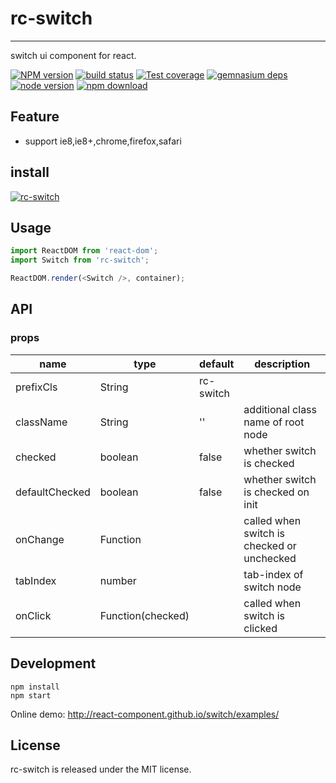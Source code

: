 # rc-switch
---

switch ui component for react.

[![NPM version][npm-image]][npm-url]
[![build status][travis-image]][travis-url]
[![Test coverage][coveralls-image]][coveralls-url]
[![gemnasium deps][gemnasium-image]][gemnasium-url]
[![node version][node-image]][node-url]
[![npm download][download-image]][download-url]

[npm-image]: http://img.shields.io/npm/v/rc-switch.svg?style=flat-square
[npm-url]: http://npmjs.org/package/rc-switch
[travis-image]: https://img.shields.io/travis/react-component/switch.svg?style=flat-square
[travis-url]: https://travis-ci.org/react-component/switch
[coveralls-image]: https://img.shields.io/coveralls/react-component/switch.svg?style=flat-square
[coveralls-url]: https://coveralls.io/r/react-component/switch?branch=master
[gemnasium-image]: http://img.shields.io/gemnasium/react-component/switch.svg?style=flat-square
[gemnasium-url]: https://gemnasium.com/react-component/switch
[node-image]: https://img.shields.io/badge/node.js-%3E=_0.10-green.svg?style=flat-square
[node-url]: http://nodejs.org/download/
[download-image]: https://img.shields.io/npm/dm/rc-switch.svg?style=flat-square
[download-url]: https://npmjs.org/package/rc-switch

## Feature

* support ie8,ie8+,chrome,firefox,safari

## install

[![rc-switch](https://nodei.co/npm/rc-switch.png)](https://npmjs.org/package/rc-switch)

## Usage

```js
import ReactDOM from 'react-dom';
import Switch from 'rc-switch';

ReactDOM.render(<Switch />, container);
```

## API

### props

<table class="table table-bordered table-striped">
    <thead>
    <tr>
        <th style="width: 100px;">name</th>
        <th style="width: 50px;">type</th>
        <th style="width: 50px;">default</th>
        <th>description</th>
    </tr>
    </thead>
    <tbody>
        <tr>
          <td>prefixCls</td>
          <td>String</td>
          <td>rc-switch</td>
          <td></td>
        </tr>
        <tr>
          <td>className</td>
          <td>String</td>
          <td>''</td>
          <td>additional class name of root node</td>
        </tr>
        <tr>
          <td>checked</td>
          <td>boolean</td>
          <td>false</td>
          <td>whether switch is checked</td>
        </tr>
        <tr>
          <td>defaultChecked</td>
          <td>boolean</td>
          <td>false</td>
          <td>whether switch is checked on init</td>
        <tr>
          <td>onChange</td>
          <td>Function</td>
          <td></td>
          <td>called when switch is checked or unchecked</td>
        </tr>
        <tr>
          <td>tabIndex</td>
          <td>number</td>
          <td></td>
          <td>tab-index of switch node</td>
        </tr>
        <tr>
          <td>onClick</td>
          <td>Function(checked)</td>
          <td></td>
          <td>called when switch is clicked</td>
        </tr>
    </tbody>
</table>

## Development

```
npm install
npm start
```

Online demo: http://react-component.github.io/switch/examples/

## License

rc-switch is released under the MIT license.

